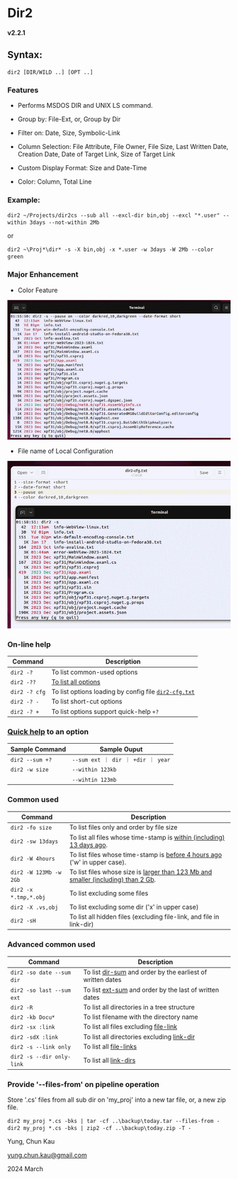 ﻿# Dir2
**v2.2.1**

## Syntax:
```
dir2 [DIR/WILD ..] [OPT ..]
```

### Features

* Performs MSDOS DIR and UNIX LS command.

* Group by: File-Ext, or, Group by Dir

* Filter on: Date, Size, Symbolic-Link

* Column Selection: File Attribute, File Owner, File Size, Last Written Date, Creation Date, Date of Target Link, Size of Target Link

* Custom Display Format: Size and Date-Time

* Color: Column, Total Line

### Example:
```
dir2 ~/Projects/dir2cs --sub all --excl-dir bin,obj --excl "*.user" --within 3days --not-within 2Mb
```
or
```
dir2 ~\Proj*\dir* -s -X bin,obj -x *.user -w 3days -W 2Mb --color green
```

### Major Enhancement

* Color Feature

![Color Feature](https://raw.githubusercontent.com/ck-yung/dir2cs/main/jpgs/dir2-01.gif)


* File name of Local Configuration

![Config File](https://raw.githubusercontent.com/ck-yung/dir2cs/main/jpgs/dir2-02.gif)


### On-line help

| Command           | Description |
| -------           | ----------- |
| ```dir2 -?```     | To list common-used options
| ```dir2 -??```    | [To list all options](https://github.com/ck-yung/dir2cs/blob/main/docs/info-options.md)
| ```dir2 -? cfg``` | To list options loading by config file [```dir2-cfg.txt```](https://github.com/ck-yung/dir2cs/blob/main/docs/info-config-file.md)
| ```dir2 -? -```   | To list short-cut options
| ```dir2 -? +```   | To list options support quick-help ```+?```

### [Quick help](https://github.com/ck-yung/dir2cs/blob/main/docs/info-short-help.md) to an option

| Sample Command | Sample Ouput |
| -------------  | ------------ |
| ```dir2 --sum +?``` | ```--sum ext ｜ dir ｜ +dir ｜ year``` |
| ```dir2 -w size```  | ```--within 123kb``` |
|                     | ```--wihtin 123mb``` |

### Common used

| Command | Description |
| ------- | ----------- |
| ```dir2 -fo size```          | To list files only and order by file size
| ```dir2 -sw 13days```        | To list all files whose time-stamp is [within (including) 13 days ago](https://github.com/ck-yung/dir2cs/blob/main/docs/info-within.md).
| ```dir2 -W 4hours```         | To list files whose time-stamp is [before 4 hours ago](https://github.com/ck-yung/dir2cs/blob/main/docs/info-within.md) ('w' in upper case).
| ```dir2 -W 123Mb -w 2Gb```   | To list files whose size is [larger than 123 Mb and smaller (including) than 2 Gb](https://github.com/ck-yung/dir2cs/blob/main/docs/info-within.md).
| ```dir2 -x *.tmp,*.obj```    | To list excluding some files
| ```dir2 -X .vs,obj```        | To list excluding some dir ('x' in upper case)
| ```dir2 -sH```               | To list all hidden files (excluding file-link, and file in link-dir)

### Advanced common used

| Command | Description |
| ------- | ----------- |
| ```dir2 -so date --sum dir``` | To list [dir-sum](https://github.com/ck-yung/dir2cs/blob/main/docs/info-sum.md) and order by the earliest of written dates
| ```dir2 -so last --sum ext``` | To list [ext-sum](https://github.com/ck-yung/dir2cs/blob/main/docs/info-sum.md) and order by the last of written dates
| ```dir2 -R```                 | To list all directories in a tree structure
| ```dir2 -kb Docu*```          | To list filename with the directory name
| ```dir2 -sx :link```          | To list all files excluding [file-link](https://github.com/ck-yung/dir2cs/blob/main/docs/info-link-file.md)
| ```dir2 -sdX :link```         | To list all directories excluding [link-dir](https://github.com/ck-yung/dir2cs/blob/main/docs/info-link-dir.md)
| ```dir2 -s --link only```     | To list all [file-links](https://github.com/ck-yung/dir2cs/blob/main/docs/info-link-file.md)
| ```dir2 -s --dir only-link``` | To list all [link-dirs](https://github.com/ck-yung/dir2cs/blob/main/docs/info-link-dir.md)

### Provide '--files-from' on pipeline operation
Store '.cs' files from all sub dir on 'my_proj' into a new tar file, or, a new zip file.
```
dir2 my_proj *.cs -bks | tar -cf ..\backup\today.tar --files-from -
dir2 my_proj *.cs -bks | zip2 -cf ..\backup\today.zip -T -
```

Yung, Chun Kau

<yung.chun.kau@gmail.com>

2024 March
